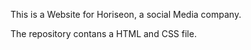 This is a Website for Horiseon, a social Media company.

The repository contans a HTML and CSS file. 
